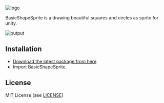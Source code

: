 ![logo](https://user-images.githubusercontent.com/961165/74936480-8e8ba780-542d-11ea-9381-2670ef415af6.png)

BasicShapeSprite is a drawing beautiful squares and circles as sprite for unity.

![output](https://user-images.githubusercontent.com/961165/74245547-83969000-4d26-11ea-9514-73d39a8622b8.gif)

## Installation

- [Download the latest package from here](https://github.com/kyubuns/BasicShapeSprite/releases).
- Import BasicShapeSprite.

## License

MIT License (see [LICENSE](LICENSE.md))

